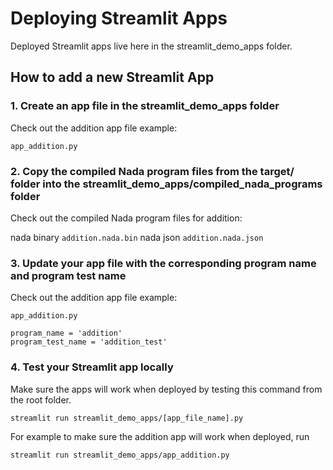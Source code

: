 # Deploying Streamlit Apps

Deployed Streamlit apps live here in the streamlit_demo_apps folder.

## How to add a new Streamlit App

### 1. Create an app file in the streamlit_demo_apps folder

Check out the addition app file example:

`app_addition.py`

### 2. Copy the compiled Nada program files from the target/ folder into the streamlit_demo_apps/compiled_nada_programs folder

Check out the compiled Nada program files for addition:

nada binary `addition.nada.bin`
nada json `addition.nada.json`

### 3. Update your app file with the corresponding program name and program test name

Check out the addition app file example:

`app_addition.py`

```
program_name = 'addition'
program_test_name = 'addition_test'
```

### 4. Test your Streamlit app locally

Make sure the apps will work when deployed by testing this command from the root folder.

```
streamlit run streamlit_demo_apps/[app_file_name].py
```

For example to make sure the addition app will work when deployed, run

```
streamlit run streamlit_demo_apps/app_addition.py
```
